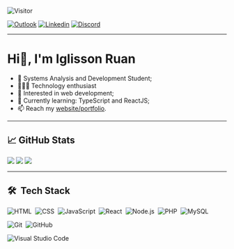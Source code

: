 ![Visitor](https://visitor-badge.glitch.me/badge?page_id=Iglisson.visitor-badge)

[![Outlook](https://img.shields.io/badge/Microsoft_Outlook-0078D4?style=for-the-badge&logo=microsoft-outlook&logoColor=white)](mailto:iglioliveira87@outlook.com)
[![Linkedin](https://img.shields.io/badge/-LinkedIn-%230077B5?style=for-the-badge&logo=linkedin&logoColor=white)](https://br.linkedin.com/in/iglisson-ruan)
[![Discord](https://img.shields.io/badge/Discord-7289DA?style=for-the-badge&logo=discord&logoColor=white)](https://discord.com/users/Isnoglis#0560)

---

# Hi👋, I'm Iglisson Ruan

- 📖 Systems Analysis and Development Student;
- 👨🏼‍💻 Technology enthusiast
- 👀 Interested in web development;
- 🌱 Currently learning: TypeScript and ReactJS;
- 📫 Reach my [website/portfolio](https://iglisson.github.io).

---

## &#x1f4c8; GitHub Stats

![](https://github-readme-stats.vercel.app/api/top-langs/?username=iglisson&layout=compact&langs_count=7&theme=radical)
![](https://github-readme-stats.vercel.app/api?username=iglisson&show_icons=true&theme=radical&include_all_commits=true&count_private=true)
![](https://github-readme-streak-stats.herokuapp.com/?user=Iglisson&theme=radical)

---

## 🛠 &nbsp;Tech Stack

![HTML](https://img.shields.io/badge/-HTML-05122A?style=flat&logo=HTML5)&nbsp;
![CSS](https://img.shields.io/badge/-CSS-05122A?style=flat&logo=CSS3&logoColor=1572B6)&nbsp;
![JavaScript](https://img.shields.io/badge/-JavaScript-05122A?style=flat&logo=javascript)&nbsp;
![React](https://img.shields.io/badge/-React-05122A?style=flat&logo=react)&nbsp;
![Node.js](https://img.shields.io/badge/-Node.js-05122A?style=flat&logo=node.js)&nbsp;
![PHP](https://img.shields.io/badge/-PHP-05122A?style=flat&logo=php)&nbsp;
![MySQL](https://img.shields.io/badge/-MySQL-05122A?style=flat&logo=MySQL)&nbsp;

![Git](https://img.shields.io/badge/-Git-05122A?style=flat&logo=git)&nbsp;
![GitHub](https://img.shields.io/badge/-GitHub-05122A?style=flat&logo=github)&nbsp;

![Visual Studio Code](https://img.shields.io/badge/-Visual%20Studio%20Code-05122A?style=flat&logo=visual-studio-code&logoColor=007ACC)&nbsp;